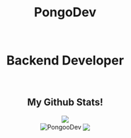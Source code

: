 <div align="center">
<h1>PongoDev</h1>
<br>
<h1>Backend Developer</h1>
<br>
<h2>My Github Stats!</h2>
<img src="https://komarev.com/ghpvc/?username=PongooDev&color=blue">
<br>
<img align="center" src="https://github-readme-stats.vercel.app/api?username=PongooDev&show_icons=true&locale=en&theme=dark" alt="PongooDev" />
<img align="center" src="https://github-readme-stats.vercel.app/api/top-langs/?username=PongooDev&layout=donut&theme=dark" />
</div>



<!---
endlessalpacaYT/endlessalpacaYT is a ✨ special ✨ repository because its `README.md` (this file) appears on your GitHub profile.
You can click the Preview link to take a look at your changes.
--->
